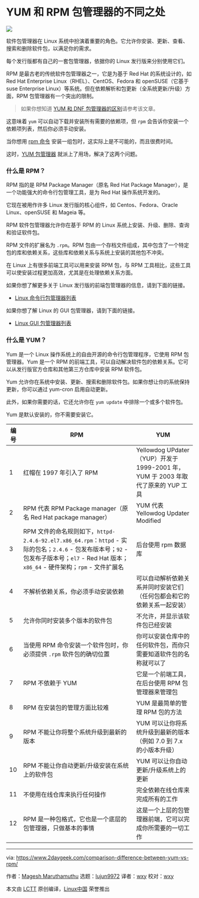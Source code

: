 [#]: collector: (lujun9972)
[#]: translator: (wxy)
[#]: reviewer: (wxy)
[#]: publisher: (wxy)
[#]: url: (https://linux.cn/article-12170-1.html)
[#]: subject: (Difference Between YUM and RPM Package Manager)
[#]: via: (https://www.2daygeek.com/comparison-difference-between-yum-vs-rpm/)
[#]: author: (Magesh Maruthamuthu https://www.2daygeek.com/author/magesh/)

YUM 和 RPM 包管理器的不同之处
======

![](https://img.linux.net.cn/data/attachment/album/202004/30/215525o4e88nen85d8dzd7.jpg)

软件包管理器在 Linux 系统中扮演着重要的角色。它允许你安装、更新、查看、搜索和删除软件包，以满足你的需求。

每个发行版都有自己的一套包管理器，依据你的 Linux 发行版来分别使用它们。

RPM 是最古老的传统软件包管理器之一，它是为基于 Red Hat 的系统设计的，如 Red Hat Enterprise Linux（RHEL）、CentOS、Fedora 和 openSUSE（它基于 suse Enterprise Linux）等系统。但在依赖解析和包更新（全系统更新/升级）方面，RPM 包管理器有一个突出的限制。

> 如果你想知道 [YUM 和 DNF 包管理器的区别][1]请参考该文章。

这意味着 `yum` 可以自动下载并安装所有需要的依赖项，但 `rpm` 会告诉你安装一个依赖项列表，然后你必须手动安装。

当你想用 [rpm 命令][2] 安装一组包时，这实际上是不可能的，而且很费时间。

这时，[YUM 包管理器][3] 就派上了用场，解决了这两个问题。

### 什么是 RPM？

RPM 指的是 RPM Package Manager（原名 Red Hat Package Manager），是一个功能强大的命令行包管理工具，是为 Red Hat 操作系统开发的。

它现在被用作许多 Linux 发行版的核心组件，如 Centos、Fedora、Oracle Linux、openSUSE 和 Mageia 等。

RPM 软件包管理器允许你在基于 RPM 的 Linux 系统上安装、升级、删除、查询和验证软件包。

RPM 文件的扩展名为 `.rpm`。RPM 包由一个存档文件组成，其中包含了一个特定包的库和依赖关系，这些库和依赖关系与系统上安装的其他包不冲突。

在 Linux 上有很多前端工具可以用来安装 RPM 包，与 RPM 工具相比，这些工具可以使安装过程更加高效，尤其是在处理依赖关系方面。

如果你想了解更多关于 Linux 发行版的前端包管理器的信息，请到下面的链接。

* [Linux 命令行包管理器列表][4]

如果你想了解 Linux 的 GUI 包管理器，请到下面的链接。

* [Linux GUI 包管理器列表][5]

### 什么是 YUM？

Yum 是一个 Linux 操作系统上的自由开源的命令行包管理程序，它使用 RPM 包管理器。Yum 是一个 RPM 的前端工具，可以自动解决软件包的依赖关系。它可以从发行版官方仓库和其他第三方仓库中安装 RPM 软件包。

Yum 允许你在系统中安装、更新、搜索和删除软件包。如果你想让你的系统保持更新，你可以通过 yum-cron 启用自动更新。

此外，如果你需要的话，它还允许你在 `yum update` 中排除一个或多个软件包。

Yum 是默认安装的，你不需要安装它。

编号 | RPM | YUM
--- | --- | ---
1 | 红帽在 1997 年引入了 RPM | Yellowdog UPdater（YUP）开发于 1999-2001 年，YUM 于 2003 年取代了原来的 YUP 工具
2 | RPM 代表 RPM Package manager（原名 Red Hat package manager） | YUM 代表 Yellowdog Updater Modified
3 | RPM 文件的命名规则如下，`httpd-2.4.6-92.el7.x86_64.rpm`：`httpd` - 实际的包名；`2.4.6` - 包发布版本号；`92` - 包发布子版本号；`el7` - Red Hat 版本；`x86_64` - 硬件架构；`rpm` - 文件扩展名 | 后台使用 rpm 数据库
4 | 不解析依赖关系，你必须手动安装依赖 | 可以自动解析依赖关系并同时安装它们（任何包都会和它的依赖关系一起安装）
5 | 允许你同时安装多个版本的软件包 | 不允许，并显示该软件包已经安装
6 | 当使用 RPM 命令安装一个软件包时，你必须提供 `.rpm` 软件包的确切位置 | 你可以安装仓库中的任何软件包，而你只需要知道软件包的名称就可以了
7 | RPM 不依赖于 YUM | 它是一个前端工具，在后台使用 RPM 包管理器来管理包
8 | RPM 在安装包的管理方面比较难 | YUM 是最简单的管理 RPM 包的方法
9 | RPM 不能让你将整个系统升级到最新的版本 | YUM 可以让你将系统升级到最新的版本（例如 7.0 到 7.x 的小版本升级）
10 | RPM 不能让你自动更新/升级安装在系统上的软件包 | YUM 可以让你自动更新/升级系统上的更新
11 | 不使用在线仓库来执行任何操作 | 完全依赖在线仓库来完成所有的工作
12 | RPM 是一种包格式，它也是一个底层的包管理器，只做基本的事情 | 这是一个上层的包管理器前端，它可以完成你所需要的一切工作

--------------------------------------------------------------------------------

via: https://www.2daygeek.com/comparison-difference-between-yum-vs-rpm/

作者：[Magesh Maruthamuthu][a]
选题：[lujun9972][b]
译者：[wxy](https://github.com/wxy)
校对：[wxy](https://github.com/wxy)

本文由 [LCTT](https://github.com/LCTT/TranslateProject) 原创编译，[Linux中国](https://linux.cn/) 荣誉推出

[a]: https://www.2daygeek.com/author/magesh/
[b]: https://github.com/lujun9972
[1]: https://linux.cn/article-12161-1.html
[2]: https://www.2daygeek.com/linux-rpm-command-examples-manage-packages-fedora-centos-rhel-systems/
[3]: https://www.2daygeek.com/linux-yum-command-examples-manage-packages-rhel-centos-systems/
[4]: https://www.2daygeek.com/list-of-command-line-package-manager-for-linux/
[5]: https://www.2daygeek.com/list-of-graphical-frontend-tool-for-linux-package-manager/
